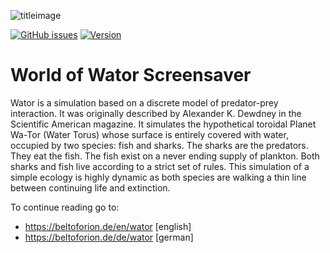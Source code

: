 ![titleimage](http://beltoforion.de/en/wator/images/title.png)

[![GitHub issues](https://img.shields.io/github/issues/beltoforion/Wator-Screensaver.svg?maxAge=360)](https://github.com/beltoforion/Wator-Screensaver/issues)
[![Version](https://img.shields.io/github/release/beltoforion/Wator-Screensaver.svg?maxAge=360)](https://github.com/beltoforion/Wator-Screensaver/releases/tag/v1.2)
# World of Wator Screensaver

Wator is a simulation based on a discrete model of predator-prey interaction. It was originally described by Alexander K. Dewdney in the Scientific American magazine. It simulates the hypothetical toroidal Planet Wa-Tor (Water Torus) whose surface is entirely covered with water, occupied by two species: fish and sharks. The sharks are the predators. They eat the fish. The fish exist on a never ending supply of plankton. Both sharks and fish live according to a strict set of rules. This simulation of a simple ecology is highly dynamic as both species are walking a thin line between continuing life and extinction. 

To continue reading go to: 
* https://beltoforion.de/en/wator [english]
* https://beltoforion.de/de/wator [german]
